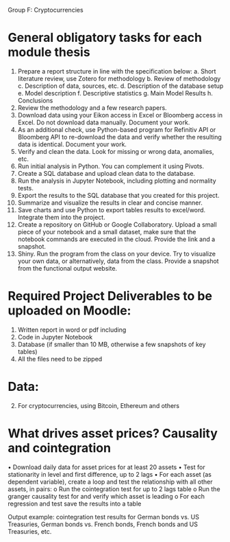 Group F: Cryptocurrencies

# General obligatory tasks for each module thesis
1. Prepare a report structure in line with the specification below:
    a. Short literature review, use Zotero for methodology
    b. Review of methodology
    c. Description of data, sources, etc.
    d. Description of the database setup
    e. Model description
    f. Descriptive statistics
    g. Main Model Results
    h. Conclusions
2. Review the methodology and a few research papers.
3. Download data using your Eikon access in Excel or Bloomberg access in Excel. Do not download data manually. Document your work.
4. As an additional check, use Python-based program for Refinitiv API or Bloomberg API to re-download the data and verify whether the resulting data is identical. Document your work.
5. Verify and clean the data. Look for missing or wrong data, anomalies, etc.
6. Run initial analysis in Python. You can complement it using Pivots.
7. Create a SQL database and upload clean data to the database.
8. Run the analysis in Jupyter Notebook, including plotting and normality tests.
9. Export the results to the SQL database that you created for this project.
10. Summarize and visualize the results in clear and concise manner.
11. Save charts and use Python to export tables results to excel/word. Integrate them into the project.
12. Create a repository on GitHub or Google Collaboratory. Upload a small piece of your notebook and a small dataset, make sure that the notebook commands are executed in the cloud. Provide the link and a snapshot.
13. Shiny. Run the program from the class on your device. Try to visualize your own data, or alternatively, data from the class. Provide a snapshot from the functional output website.

# Required Project Deliverables to be uploaded on Moodle:
1. Written report in word or pdf including
2. Code in Jupyter Notebook
3. Database (if smaller than 10 MB, otherwise a few snapshots of key tables)
4. All the files need to be zipped

# Data:
2. For cryptocurrencies, using Bitcoin, Ethereum and others


# What drives asset prices? Causality and cointegration
• Download daily data for asset prices for at least 20 assets
• Test for stationarity in level and first difference, up to 2 lags
• For each asset (as dependent variable), create a loop and test the relationship with all other assets, in pairs:
    o Run the cointegration test for up to 2 lags table
    o Run the granger causality test for and verify which asset is leading
    o For each regression and test save the results into a table
    
Output example: cointegration test results for German bonds vs. US Treasuries, German bonds vs. French bonds, French bonds and US Treasuries, etc.
